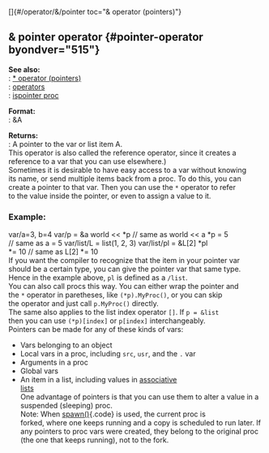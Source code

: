[]{#/operator/&/pointer toc="& operator (pointers)"}    
## & pointer operator {#pointer-operator byondver="515"}    
**See also:**    
:   [\* operator (pointers)](ref/operator/*/prefix)    
:   [operators](ref/operator)    
:   [ispointer proc](ref/proc/ispointer)    
<!-- -->    
**Format:**    
:   &A    
<!-- -->    
**Returns:**    
:   A pointer to the var or list item A.    
This operator is also called the reference operator, since it creates a    
reference to a var that you can use elsewhere.)    
Sometimes it is desirable to have easy access to a var without knowing    
its name, or send multiple items back from a proc. To do this, you can    
create a pointer to that var. Then you can use the `*` operator to refer    
to the value inside the pointer, or even to assign a value to it.    
### Example:    
var/a=3, b=4 var/p = &a world \<\< \*p // same as world \<\< a \*p = 5    
// same as a = 5 var/list/L = list(1, 2, 3) var/list/pl = &L\[2\] \*pl    
\*= 10 // same as L\[2\] \*= 10    
If you want the compiler to recognize that the item in your pointer var    
should be a certain type, you can give the pointer var that same type.    
Hence in the example above, `pl` is defined as a `/list`.    
You can also call procs this way. You can either wrap the pointer and    
the `*` operator in paretheses, like `(*p).MyProc()`, or you can skip    
the operator and just call `p.MyProc()` directly.    
The same also applies to the list index operator `[]`. If `p = &list`    
then you can use `(*p)[index]` or `p[index]` interchangeably.    
Pointers can be made for any of these kinds of vars:    
-   Vars belonging to an object    
-   Local vars in a proc, including `src`, `usr`, and the `.` var    
-   Arguments in a proc    
-   Global vars    
-   An item in a list, including values in [associative    
    lists](ref/list/associations)    
One advantage of pointers is that you can use them to alter a value in a    
suspended (sleeping) proc.    
Note: When [spawn()](ref/proc/spawn){.code} is used, the current proc is    
forked, where one keeps running and a copy is scheduled to run later. If    
any pointers to proc vars were created, they belong to the original proc    
(the one that keeps running), not to the fork.  
